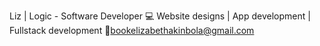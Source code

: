 Liz | Logic - Software Developer 💻
Website designs | App development | Fullstack development
📧bookelizabethakinbola@gmail.com

<!---
LizeeRaphael/LizeeRaphael is a ✨ special ✨ repository because its `README.md` (this file) appears on your GitHub profile.
You can click the Preview link to take a look at your changes.
--->
